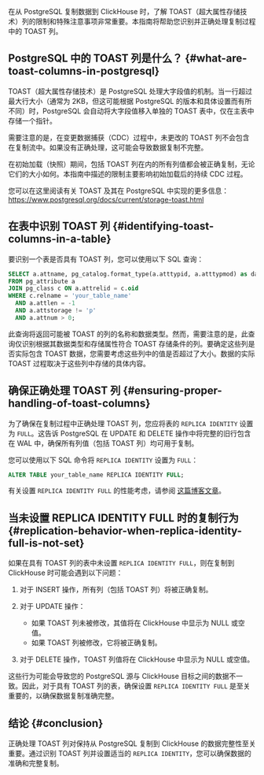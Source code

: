 在从 PostgreSQL 复制数据到 ClickHouse 时，了解 TOAST（超大属性存储技术）列的限制和特殊注意事项非常重要。本指南将帮助您识别并正确处理复制过程中的 TOAST 列。

## PostgreSQL 中的 TOAST 列是什么？ {#what-are-toast-columns-in-postgresql}

TOAST（超大属性存储技术）是 PostgreSQL 处理大字段值的机制。当一行超过最大行大小（通常为 2KB，但这可能根据 PostgreSQL 的版本和具体设置而有所不同）时，PostgreSQL 会自动将大字段值移入单独的 TOAST 表中，仅在主表中存储一个指针。

需要注意的是，在变更数据捕获（CDC）过程中，未更改的 TOAST 列不会包含在复制流中。如果没有正确处理，这可能会导致数据复制不完整。

在初始加载（快照）期间，包括 TOAST 列在内的所有列值都会被正确复制，无论它们的大小如何。本指南中描述的限制主要影响初始加载后的持续 CDC 过程。

您可以在这里阅读有关 TOAST 及其在 PostgreSQL 中实现的更多信息：https://www.postgresql.org/docs/current/storage-toast.html

## 在表中识别 TOAST 列 {#identifying-toast-columns-in-a-table}

要识别一个表是否具有 TOAST 列，您可以使用以下 SQL 查询：

```sql
SELECT a.attname, pg_catalog.format_type(a.atttypid, a.atttypmod) as data_type
FROM pg_attribute a
JOIN pg_class c ON a.attrelid = c.oid
WHERE c.relname = 'your_table_name'
  AND a.attlen = -1
  AND a.attstorage != 'p'
  AND a.attnum > 0;
```

此查询将返回可能被 TOAST 的列的名称和数据类型。然而，需要注意的是，此查询仅识别根据其数据类型和存储属性符合 TOAST 存储条件的列。要确定这些列是否实际包含 TOAST 数据，您需要考虑这些列中的值是否超过了大小。数据的实际 TOAST 过程取决于这些列中存储的具体内容。

## 确保正确处理 TOAST 列 {#ensuring-proper-handling-of-toast-columns}

为了确保在复制过程中正确处理 TOAST 列，您应将表的 `REPLICA IDENTITY` 设置为 `FULL`。这告诉 PostgreSQL 在 UPDATE 和 DELETE 操作中将完整的旧行包含在 WAL 中，确保所有列值（包括 TOAST 列）均可用于复制。

您可以使用以下 SQL 命令将 `REPLICA IDENTITY` 设置为 `FULL`：

```sql
ALTER TABLE your_table_name REPLICA IDENTITY FULL;
```

有关设置 `REPLICA IDENTITY FULL` 的性能考虑，请参阅 [这篇博客文章](https://xata.io/blog/replica-identity-full-performance)。

## 当未设置 REPLICA IDENTITY FULL 时的复制行为 {#replication-behavior-when-replica-identity-full-is-not-set}

如果在具有 TOAST 列的表中未设置 `REPLICA IDENTITY FULL`，则在复制到 ClickHouse 时可能会遇到以下问题：

1. 对于 INSERT 操作，所有列（包括 TOAST 列）将被正确复制。

2. 对于 UPDATE 操作：
   - 如果 TOAST 列未被修改，其值将在 ClickHouse 中显示为 NULL 或空值。
   - 如果 TOAST 列被修改，它将被正确复制。

3. 对于 DELETE 操作，TOAST 列值将在 ClickHouse 中显示为 NULL 或空值。

这些行为可能会导致您的 PostgreSQL 源与 ClickHouse 目标之间的数据不一致。因此，对于具有 TOAST 列的表，确保设置 `REPLICA IDENTITY FULL` 是至关重要的，以确保数据复制准确完整。

## 结论 {#conclusion}

正确处理 TOAST 列对保持从 PostgreSQL 复制到 ClickHouse 的数据完整性至关重要。通过识别 TOAST 列并设置适当的 `REPLICA IDENTITY`，您可以确保数据的准确和完整复制。
